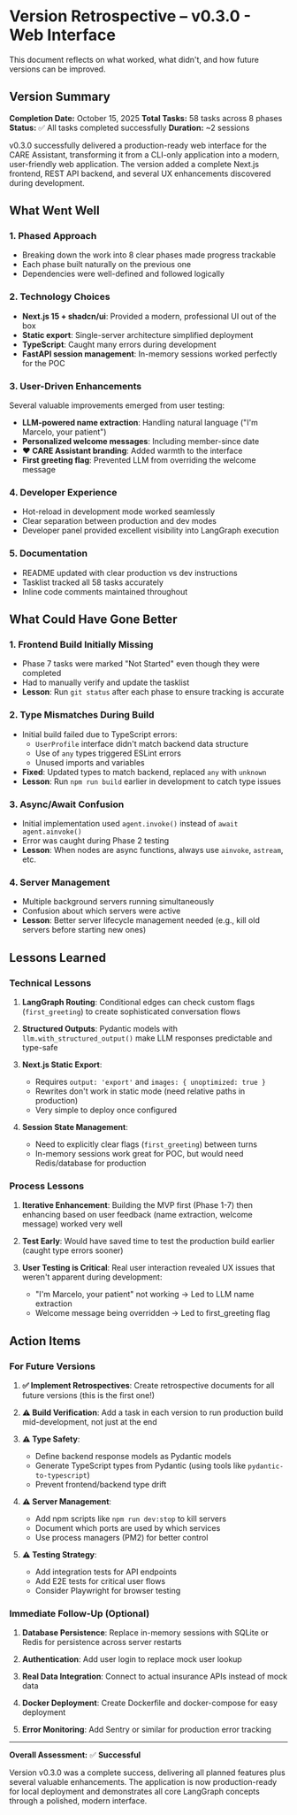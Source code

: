 # Version Retrospective – v0.3.0 - Web Interface

This document reflects on what worked, what didn't, and how future versions can be improved.

## Version Summary

**Completion Date:** October 15, 2025
**Total Tasks:** 58 tasks across 8 phases
**Status:** ✅ All tasks completed successfully
**Duration:** ~2 sessions

v0.3.0 successfully delivered a production-ready web interface for the CARE Assistant, transforming it from a CLI-only application into a modern, user-friendly web application. The version added a complete Next.js frontend, REST API backend, and several UX enhancements discovered during development.

## What Went Well

### 1. **Phased Approach**
- Breaking down the work into 8 clear phases made progress trackable
- Each phase built naturally on the previous one
- Dependencies were well-defined and followed logically

### 2. **Technology Choices**
- **Next.js 15 + shadcn/ui**: Provided a modern, professional UI out of the box
- **Static export**: Single-server architecture simplified deployment
- **TypeScript**: Caught many errors during development
- **FastAPI session management**: In-memory sessions worked perfectly for the POC

### 3. **User-Driven Enhancements**
Several valuable improvements emerged from user testing:
- **LLM-powered name extraction**: Handling natural language ("I'm Marcelo, your patient")
- **Personalized welcome messages**: Including member-since date
- **❤️ CARE Assistant branding**: Added warmth to the interface
- **First greeting flag**: Prevented LLM from overriding the welcome message

### 4. **Developer Experience**
- Hot-reload in development mode worked seamlessly
- Clear separation between production and dev modes
- Developer panel provided excellent visibility into LangGraph execution

### 5. **Documentation**
- README updated with clear production vs dev instructions
- Tasklist tracked all 58 tasks accurately
- Inline code comments maintained throughout

## What Could Have Gone Better

### 1. **Frontend Build Initially Missing**
- Phase 7 tasks were marked "Not Started" even though they were completed
- Had to manually verify and update the tasklist
- **Lesson**: Run `git status` after each phase to ensure tracking is accurate

### 2. **Type Mismatches During Build**
- Initial build failed due to TypeScript errors:
  - `UserProfile` interface didn't match backend data structure
  - Use of `any` types triggered ESLint errors
  - Unused imports and variables
- **Fixed**: Updated types to match backend, replaced `any` with `unknown`
- **Lesson**: Run `npm run build` earlier in development to catch type issues

### 3. **Async/Await Confusion**
- Initial implementation used `agent.invoke()` instead of `await agent.ainvoke()`
- Error was caught during Phase 2 testing
- **Lesson**: When nodes are async functions, always use `ainvoke`, `astream`, etc.

### 4. **Server Management**
- Multiple background servers running simultaneously
- Confusion about which servers were active
- **Lesson**: Better server lifecycle management needed (e.g., kill old servers before starting new ones)

## Lessons Learned

### Technical Lessons

1. **LangGraph Routing**: Conditional edges can check custom flags (`first_greeting`) to create sophisticated conversation flows

2. **Structured Outputs**: Pydantic models with `llm.with_structured_output()` make LLM responses predictable and type-safe

3. **Next.js Static Export**:
   - Requires `output: 'export'` and `images: { unoptimized: true }`
   - Rewrites don't work in static mode (need relative paths in production)
   - Very simple to deploy once configured

4. **Session State Management**:
   - Need to explicitly clear flags (`first_greeting`) between turns
   - In-memory sessions work great for POC, but would need Redis/database for production

### Process Lessons

1. **Iterative Enhancement**: Building the MVP first (Phase 1-7) then enhancing based on user feedback (name extraction, welcome message) worked very well

2. **Test Early**: Would have saved time to test the production build earlier (caught type errors sooner)

3. **User Testing is Critical**: Real user interaction revealed UX issues that weren't apparent during development:
   - "I'm Marcelo, your patient" not working → Led to LLM name extraction
   - Welcome message being overridden → Led to first_greeting flag

## Action Items

### For Future Versions

1. **✅ Implement Retrospectives**: Create retrospective documents for all future versions (this is the first one!)

2. **⚠️ Build Verification**: Add a task in each version to run production build mid-development, not just at the end

3. **⚠️ Type Safety**:
   - Define backend response models as Pydantic models
   - Generate TypeScript types from Pydantic (using tools like `pydantic-to-typescript`)
   - Prevent frontend/backend type drift

4. **⚠️ Server Management**:
   - Add npm scripts like `npm run dev:stop` to kill servers
   - Document which ports are used by which services
   - Use process managers (PM2) for better control

5. **⚠️ Testing Strategy**:
   - Add integration tests for API endpoints
   - Add E2E tests for critical user flows
   - Consider Playwright for browser testing

### Immediate Follow-Up (Optional)

1. **Database Persistence**: Replace in-memory sessions with SQLite or Redis for persistence across server restarts

2. **Authentication**: Add user login to replace mock user lookup

3. **Real Data Integration**: Connect to actual insurance APIs instead of mock data

4. **Docker Deployment**: Create Dockerfile and docker-compose for easy deployment

5. **Error Monitoring**: Add Sentry or similar for production error tracking

---

**Overall Assessment:** ✅ **Successful**

Version v0.3.0 was a complete success, delivering all planned features plus several valuable enhancements. The application is now production-ready for local deployment and demonstrates all core LangGraph concepts through a polished, modern interface.
